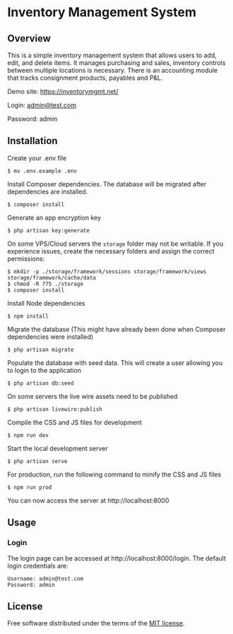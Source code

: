 # Inventory Management System


## Overview

This is a simple inventory management system that allows users to add, edit, and delete items. It manages purchasing and sales, inventory controls between multiple locations is necessary. There is an accounting module that tracks consignment products, payables and P&L.

Demo site: https://inventorymgmt.net/

Login: admin@test.com

Password: admin

## Installation

Create your .env file

    $ mv .env.example .env

Install Composer dependencies. The database will be migrated after dependencies are installed.

    $ composer install 

Generate an app encryption key

    $ php artisan key:generate

On some VPS/Cloud servers the `storage` folder may not be writable. If you experience issues, create the necessary folders and assign the correct permissions:

    $ mkdir -p ./storage/framework/sessions storage/framework/views storage/framework/cache/data
    $ chmod -R 775 ./storage
    $ composer install

Install Node dependencies

    $ npm install

Migrate the database (This might have already been done when Composer dependencies were installed)

    $ php artisan migrate

Populate the database with seed data. This will create a user allowing you to login to the application

    $ php artisan db:seed

On some servers the live wire assets need to be published

    $ php artisan livewire:publish

Compile the CSS and JS files for development

    $ npm run dev

Start the local development server

    $ php artisan serve

For production, run the following command to minify the CSS and JS files

    $ npm run prod

You can now access the server at http://localhost:8000

## <a name="usage"></a>Usage

### <a name="login"></a>Login

The login page can be accessed at http://localhost:8000/login. The default login credentials are:

    Username: admin@test.com
    Password: admin


## <a name="license"></a>License

Free software distributed under the terms of the [MIT license](./MIT-LICENSE.txt).
